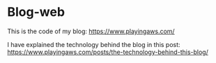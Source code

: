 # Blog-web

This is the code of my blog: <https://www.playingaws.com/>

I have explained the technology behind the blog in this post: <https://www.playingaws.com/posts/the-technology-behind-this-blog/>
